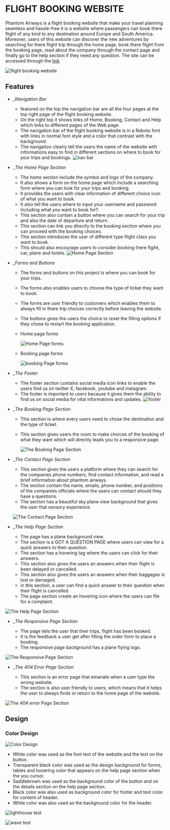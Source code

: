 # FLIGHT BOOKING WEBSITE

Phantom Airways is a flight booking website that make your travel planning seamless and hassle-free
it is a website where passengers can book there flight of any kind to any destination around Europe and South America.
Moreover, users of this website can discover the new adventures by searching for there flight trip through the home page, book there flight from the booking page, read about the company through the contact page and finally go to the help section if they need any question.
The site can be accessed through the [link](https://ebuka-martins.github.io/flight-booking-project/)

![flight booking website](assets/image/front-page.png)

## Features

- __Navigation Bar_

  - featured on the top the navigation bar are all the four pages at the top right page of the flight booking website.
  - On the right top it shows links of Home, Booking, Contact and Help which links to different pages of the Web page.
  - The navigation bar of the flight booking website is in a Roboto font with links in normal font style and a color that contrast with the background. 
  - The navigation clearly tell the users the name of the website with informations easy to find in different sections on where to book for your trips and bookings.
  ![nav bar](assets/image/nav-bar.png)

- __The Home Page Section_

  - The home section include the symbol and logo of the company.
  - It also shows a form on the home page which include a searching form where you can look for your trips and booking.
  - It provides the users with clear information of different choice icon of what you want to book.
  - It also tell the users where to input your username and password including what you want to book for?. 
  - This section also contain a button where you can search for your trip and also the date of departure and return.
  - This section can link you directly to the booking section where you can proceed with the booking choices.
  - This section introduces the user of different  type flight class you want to book.
  - This should also encourage users to consider booking there flgiht, car, plane and hotels.
  ![Home Page Section](assets/image/hom.png)

- __Forms and Buttons_
    
    - The forms and buttons on this project is where you can book for your trips.
    - The forms also enables users to choose the type of ticket they want to book.
    - The forms are user friendly to customers which enables them to always fill in there trip choices correctly before leaving the website.
    - The buttons gives the users the choice to reset the filling options if they chose to restart the booking application.
   
   - Home page forms
    
     ![Home Page forms](assets/image/form-one.png)

  - Booking page forms

    ![booking Page forms](assets/image/form-two.png)


 - __The Footer_

   - The footer section contains social media icon links to enable the users find us on twitter X, facebook, youtube and instagram.
   - The footer is important to users because it gives them the ability to find us on social media for vital informations and updates.
   ![footer](assets/image/footer.png)


 - __The Booking Page Section_  

    - This section is where every users need to chose the destination and the type of ticket.
    - This section gives users the room to make choices of the booking of what they want which will directly leads you to a responsive page.
    
      ![The Booking Page Section](assets/image/book.png)

 - __The Contact Page Section_ 
   
   - This section gives the users a platform where they can search for the companies phone numbers, find contact information, and read a brief information about phantom airways.
   - The section contain the name, emails, phone number, and positions of the companies officials where the users can contact should they have a questions.
   - The section has a beautiful sky plane view background that gives the user that sensory experience.

    ![The Contact Page Section](assets/image/contact.png)

 - __The Help Page Section_ 

   - The page has a plane background view.
   - The section is a GOT A QUESTION PAGE where users can view for a quick answers to their question.
   - The section has a hovering tag where the users can click for their answers.
   - This section also gives the users an answers when their flight is been delayed or cancelled.
   - This section also gives the users an answers when their baggages is lost or damaged.
   - in this section, a user can find a quick answer to their question when their flight is cancelled.
   - The page section create an hovering icon where the users can file for a complaint.

  ![The Help Page Section](assets/image/help.png)

- __The Responsive Page Section_

  - The page tells the user that their trips, flight has been booked.
  - It is the feedback a user get after filling the order form to place a booking.
  - The responsive page background has a plane flying logo.
 
 ![The Responsive Page Section](assets/image/response.png)


- __The 404 Error Page Section_

  - This section is an error page that emanate when a user type the wrong website.
  - The section is also user friendly to users, which means that it helps the user to always finds or return to the home page of the website.

 ![The 404 error Page Section](assets/image/404.png) 


## Design 

  ### Color Design

  ![Color Design](assets/image/test-colors.png) 

  - White color was used as the font text of the website and the text on the button.
  - Transparent black color was used as the design background for forms, tables and hovering color that appears on the help page section when the you cursor.
  - Saddlebrown was used as the background color of the button and on the details section on the help page section.
  - Black color was also used as background color for footer and text color for content of header.
  - White color was also used as the background color for the header.

 





![lighthouse test](assets/image/lighthousee-test.png)

![wave test](assets/image/wave-test.png)